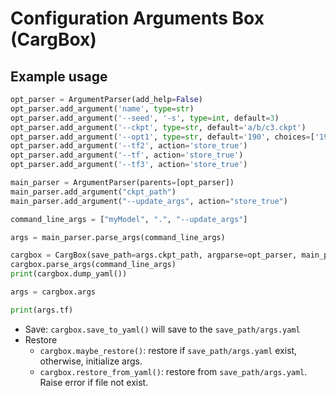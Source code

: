 # Configuration Arguments Box (CargBox)

## Example usage
```python
opt_parser = ArgumentParser(add_help=False)
opt_parser.add_argument('name', type=str)
opt_parser.add_argument('--seed', '-s', type=int, default=3)
opt_parser.add_argument('--ckpt', type=str, default='a/b/c3.ckpt')
opt_parser.add_argument('--opt1', type=str, default='190', choices=['190', '417'])
opt_parser.add_argument('--tf2', action='store_true')
opt_parser.add_argument('--tf', action='store_true')
opt_parser.add_argument('--tf3', action='store_true')

main_parser = ArgumentParser(parents=[opt_parser])
main_parser.add_argument("ckpt_path")
main_parser.add_argument("--update_args", action="store_true")

command_line_args = ["myModel", ".", "--update_args"]

args = main_parser.parse_args(command_line_args)

cargbox = CargBox(save_path=args.ckpt_path, argparse=opt_parser, main_parser=main_parser)
cargbox.parse_args(command_line_args)
print(cargbox.dump_yaml())

args = cargbox.args

print(args.tf)
```

* Save: `cargbox.save_to_yaml()` will save to the `save_path/args.yaml`
* Restore
  * `cargbox.maybe_restore()`: restore if `save_path/args.yaml` exist, otherwise, initialize args.
  * `cargbox.restore_from_yaml()`: restore from `save_path/args.yaml`. Raise error if file not exist.

